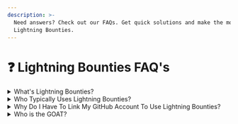 ```yaml
---
description: >-
  Need answers? Check out our FAQs. Get quick solutions and make the most of our
  Lightning Bounties.
---
```


# ❓ Lightning Bounties FAQ's

<details>

<summary>What's Lightning Bounties?</summary>

Lightning Bounties is a Web3 Bug Bounty Platform that is tailored for the Lightning Network. It provides a platform for developers, researchers, and ethical hackers to discover and report bugs, vulnerabilities, and security issues within Lightning Network applications and protocols.

Lightning Bounties offers an opportunity for the Lightning community to proactively address potential security threats and ensure the overall safety and integrity of the network.

The platform facilitates the responsible disclosure of vulnerabilities and rewards individuals for their efforts in identifying and reporting security issues, ultimately contributing to the ongoing improvement and stability of the Lightning network.

Through Lightning Bounties, participants can engage in a collaborative effort to bolster the security of the Lightning ecosystem, and contribute to a safer and more reliable network for all users.

</details>

<details>

<summary>Who Typically Uses Lightning Bounties?</summary>

Lightning Bounties caters to two primary groups: <mark style="background-color:orange;">developers</mark> and <mark style="background-color:green;">organizations</mark>.

<mark style="background-color:orange;">**Developers**</mark> can showcase their skills, earn Bitcoin, and contribute to the growth of web3 technology.

<mark style="background-color:green;">**Organizations**</mark> can tap into a talented pool of developers to improve the quality and security of their software projects.

</details>

<details>

<summary>Why Do I Have To Link My GitHub Account To Use Lightning Bounties?</summary>

Linking your GitHub account to Lightning Bounties is necessary for several reasons:

<img src=".gitbook/assets/image (1) (1) (1) (1) (1).png" alt="" data-size="original">

**TLDR:** _Linking your GitHub account streamlines bug hunting, promotes collaboration, and ensures proper reward distribution._

</details>

<details>

<summary>Who is the GOAT?</summary>

Satoshi, obvi

</details>









